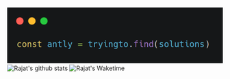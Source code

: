 ![](https://github.com/rajUwU/rajUwU/blob/main/carbon(2).png?raw=true)
![Rajat's github stats](https://github-readme-stats.vercel.app/api?username=rajUwU&show_icons=true&hide_border=true&theme=radical)
![Rajat's Waketime](https://github-readme-stats.vercel.app/api/wakatime?username=rajUwU&theme=radical)
